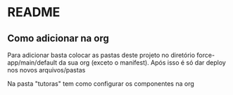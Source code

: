 # README

## Como adicionar na org
Para adicionar basta colocar as pastas deste projeto no diretório force-app/main/default da sua org (exceto o manifest).
Após isso é só dar deploy nos novos arquivos/pastas 

Na pasta "tutoras" tem como configurar os componentes na org
